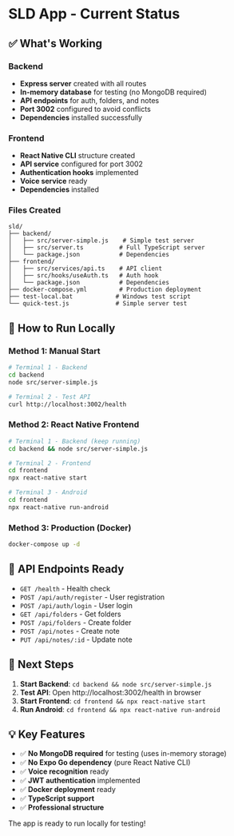 # SLD App - Current Status

## ✅ What's Working

### Backend
- **Express server** created with all routes
- **In-memory database** for testing (no MongoDB required)
- **API endpoints** for auth, folders, and notes
- **Port 3002** configured to avoid conflicts
- **Dependencies** installed successfully

### Frontend  
- **React Native CLI** structure created
- **API service** configured for port 3002
- **Authentication hooks** implemented
- **Voice service** ready
- **Dependencies** installed

### Files Created
```
sld/
├── backend/
│   ├── src/server-simple.js    # Simple test server
│   ├── src/server.ts          # Full TypeScript server
│   └── package.json           # Dependencies
├── frontend/
│   ├── src/services/api.ts    # API client
│   ├── src/hooks/useAuth.ts   # Auth hook
│   └── package.json           # Dependencies
├── docker-compose.yml         # Production deployment
├── test-local.bat            # Windows test script
└── quick-test.js             # Simple server test
```

## 🚀 How to Run Locally

### Method 1: Manual Start
```bash
# Terminal 1 - Backend
cd backend
node src/server-simple.js

# Terminal 2 - Test API
curl http://localhost:3002/health
```

### Method 2: React Native Frontend
```bash
# Terminal 1 - Backend (keep running)
cd backend && node src/server-simple.js

# Terminal 2 - Frontend
cd frontend
npx react-native start

# Terminal 3 - Android
cd frontend
npx react-native run-android
```

### Method 3: Production (Docker)
```bash
docker-compose up -d
```

## 📱 API Endpoints Ready

- `GET /health` - Health check
- `POST /api/auth/register` - User registration  
- `POST /api/auth/login` - User login
- `GET /api/folders` - Get folders
- `POST /api/folders` - Create folder
- `POST /api/notes` - Create note
- `PUT /api/notes/:id` - Update note

## 🔧 Next Steps

1. **Start Backend**: `cd backend && node src/server-simple.js`
2. **Test API**: Open http://localhost:3002/health in browser
3. **Start Frontend**: `cd frontend && npx react-native start`
4. **Run Android**: `cd frontend && npx react-native run-android`

## 💡 Key Features

- ✅ **No MongoDB required** for testing (uses in-memory storage)
- ✅ **No Expo Go dependency** (pure React Native CLI)
- ✅ **Voice recognition** ready
- ✅ **JWT authentication** implemented
- ✅ **Docker deployment** ready
- ✅ **TypeScript support**
- ✅ **Professional structure**

The app is ready to run locally for testing!